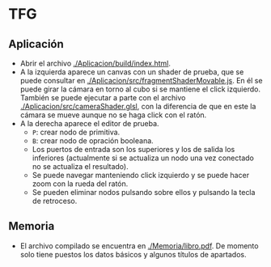 # TFG

## Aplicación
- Abrir el archivo [./Aplicacion/build/index.html](./Aplicacion/build/index.html).
- A la izquierda aparece un canvas con un shader de prueba, que se puede consultar en [./Aplicacion/src/fragmentShaderMovable.js](./Aplicacion/src/fragmentShaderMovable.js). En él se puede girar la cámara en torno al cubo si se mantiene el click izquierdo. También se puede ejecutar a parte con el archivo [./Aplicacion/src/cameraShader.glsl](./Aplicacion/src/cameraShader.glsl), con la diferencia de que en este la cámara se mueve aunque no se haga click con el ratón.
- A la derecha aparece el editor de prueba.
    - `P`: crear nodo de primitiva.
    - `B`: crear nodo de opración booleana.
    - Los puertos de entrada son los superiores y los de salida los inferiores (actualmente si se actualiza un nodo una vez conectado no se actualiza el resultado).
    - Se puede navegar manteniendo click izquierdo y se puede hacer zoom con la rueda del ratón.
    - Se pueden eliminar nodos pulsando sobre ellos y pulsando la tecla de retroceso.

## Memoria
- El archivo compilado se encuentra en [./Memoria/libro.pdf](./Memoria/libro.pdf). De momento solo tiene puestos los datos básicos y algunos títulos de apartados.

